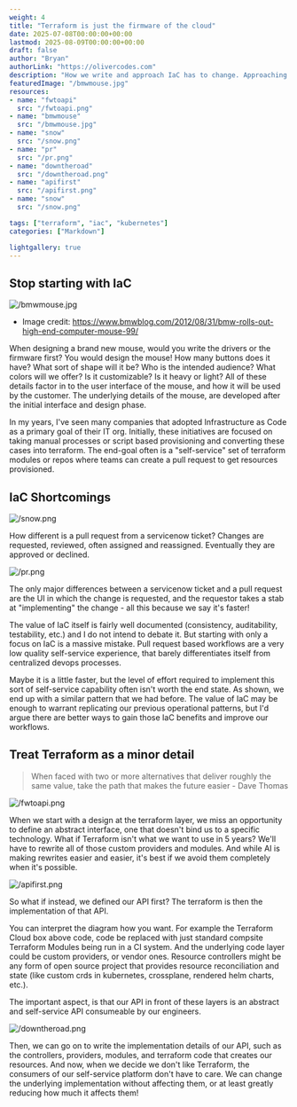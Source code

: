 ```yaml
---
weight: 4
title: "Terraform is just the firmware of the cloud"
date: 2025-07-08T00:00:00+00:00
lastmod: 2025-08-09T00:00:00+00:00
draft: false
author: "Bryan"
authorLink: "https://olivercodes.com"
description: "How we write and approach IaC has to change. Approaching cloud engineering from a new perspective."
featuredImage: "/bmwmouse.jpg"
resources:
- name: "fwtoapi"
  src: "/fwtoapi.png"
- name: "bmwmouse"
  src: "/bmwmouse.jpg"
- name: "snow"
  src: "/snow.png"
- name: "pr"
  src: "/pr.png"
- name: "downtheroad"
  src: "/downtheroad.png"
- name: "apifirst"
  src: "/apifirst.png"
- name: "snow"
  src: "/snow.png"

tags: ["terraform", "iac", "kubernetes"]
categories: ["Markdown"]

lightgallery: true
---
```


## Stop starting with IaC

![/bmwmouse.jpg](/static/bmwmouse.jpg)
- Image credit: https://www.bmwblog.com/2012/08/31/bmw-rolls-out-high-end-computer-mouse-99/

When designing a brand new mouse, would you write the drivers or the firmware first? You would design the mouse! How many buttons does it have?
What sort of shape will it be? Who is the intended audience? What colors will we offer? Is it customizable? Is it heavy or light? All of these details factor in to the
user interface of the mouse, and how it will be used by the customer. The underlying details of the mouse, are developed after the initial interface
and design phase.

In my years, I've seen many companies that adopted Infrastructure as Code as a primary goal of their IT org. Initially, these initiatives are focused on taking manual processes or
script based provisioning and converting these cases into terraform. The end-goal often is a "self-service" set of terraform modules or repos where
teams can create a pull request to get resources provisioned.

## IaC Shortcomings

![/snow.png](/static/snow.png)

How different is a pull request from a servicenow ticket? Changes are requested, reviewed, often assigned and reassigned. Eventually they are
approved or declined.


![/pr.png](/static/pr.png)

The only major differences between a servicenow ticket and a pull request are the UI in which the change is requested, and the
requestor takes a stab at "implementing" the change - all this because we say it's faster!

The value of IaC itself is fairly well documented (consistency, auditability, testability, etc.) and I do not intend to debate it. But starting with only a focus on IaC is a massive mistake. Pull request based workflows
are a very low quality self-service experience, that barely differentiates itself from centralized devops processes.

Maybe it is a little faster, but the level of effort required to implement this sort of self-service capability often isn't worth the end state. As shown, we end up with a similar pattern that we had before. The value of IaC may be enough to warrant replicating our previous operational patterns, but I'd argue there are better ways to gain those IaC benefits and improve our workflows.

## Treat Terraform as a minor detail

> When faced with two or more alternatives that deliver roughly the same value, take the path that makes the future easier - Dave Thomas

![/fwtoapi.png](/static/fwtoapi.png)

When we start with a design at the terraform layer, we miss an opportunity to define an abstract interface, one that doesn't bind us to a specific technology.
What if Terraform isn't what we want to use in 5 years? We'll have to rewrite all of those custom providers and modules. And while AI is making rewrites
easier and easier, it's best if we avoid them completely when it's possible.

![/apifirst.png](/static/apifirst.png)

So what if instead, we defined our API first? The terraform is then the implementation of that API.

You can interpret the diagram how you want. For example the Terraform Cloud box above code, code be replaced with just standard compsite Terraform Modules being run in a CI system. And the underlying code layer could be custom providers, or vendor ones. Resource controllers might be any form of open source project that provides resource reconciliation and state (like custom crds in kubernetes, crossplane, rendered helm charts, etc.).

The important aspect, is that our API in front of these layers is an abstract and self-service API consumeable by our engineers.


![/downtheroad.png](/static/downtheroad.png)

Then, we can go on to write the implementation details of our API, such as the controllers, providers, modules, and terraform code that creates our resources. And now, when
we decide we don't like Terraform, the consumers of our self-service platform don't have to care. We can change the underlying implementation without affecting them, or at
least greatly reducing how much it affects them!



